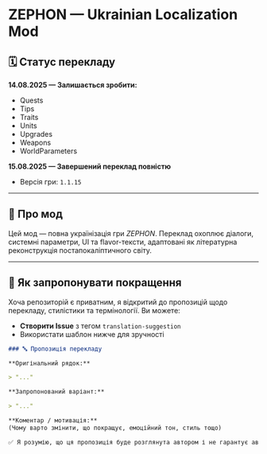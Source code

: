 # ZEPHON — Ukrainian Localization Mod

## 🗓️ Статус перекладу

**14.08.2025 — Залишається зробити:**

- Quests
- Tips
- Traits
- Units
- Upgrades
- Weapons
- WorldParameters

**15.08.2025 — Завершений переклад повністю**

- Версія гри: `1.1.15`

---

## 🧭 Про мод

Цей мод — повна українізація гри _ZEPHON_. Переклад охоплює діалоги, системні параметри, UI та flavor-тексти, адаптовані як літературна реконструкція постапокаліптичного світу.

---

## 🤝 Як запропонувати покращення

Хоча репозиторій є приватним, я відкритий до пропозицій щодо перекладу, стилістики та термінології. Ви можете:

- **Створити Issue** з тегом `translation-suggestion`
- Використати шаблон нижче для зручності

```markdown
### 🔤 Пропозиція перекладу

**Оригінальний рядок:**

> "..."

**Запропонований варіант:**

> "..."

**Коментар / мотивація:**
(Чому варто змінити, що покращує, емоційний тон, стиль тощо)

✅ Я розумію, що ця пропозиція буде розглянута автором і не гарантує автоматичного внесення змін.
```
